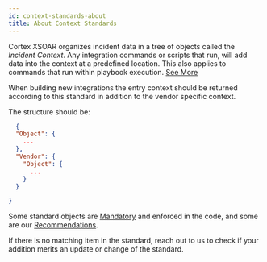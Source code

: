 ```yaml
---
id: context-standards-about
title: About Context Standards
---
```


Cortex XSOAR organizes incident data in a tree of objects called the *Incident Context*. Any integration commands or scripts that run, will add data into the context at a predefined location. This also applies to commands that run within playbook execution. [See More](../concepts/concepts#context-data)

When building new integrations the entry context should be returned according to this standard in addition to the vendor specific context. 

The structure should be:

```json
  {
  "Object": {
    ...
  },
  "Vendor": {
    "Object": {
      ...
    }
  }

}

```

Some standard objects are [Mandatory](mandatory-context-standards)  and enforced in the code, and some are our [Recommendations](recommended-context-standards).

If there is no matching item in the standard, reach out to us to check if your addition merits an update or change of the standard. 




